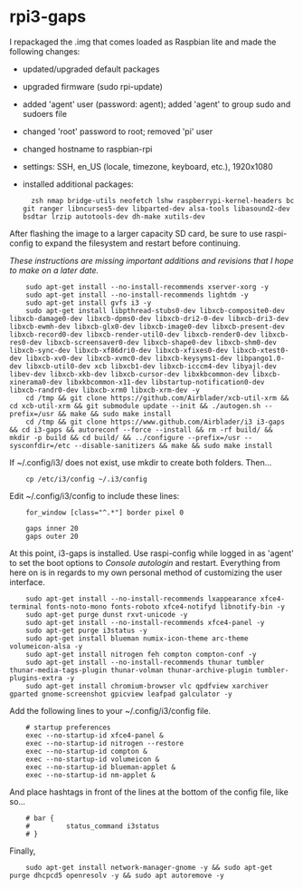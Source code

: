 # rpi3-gaps

I repackaged the .img that comes loaded as Raspbian lite and made the following changes:
- updated/upgraded default packages
- upgraded firmware (sudo rpi-update)
- added 'agent' user (password: agent); added 'agent' to group sudo and sudoers file
- changed 'root' password to root; removed 'pi' user
- changed hostname to raspbian-rpi
- settings: SSH, en_US (locale, timezone, keyboard, etc.), 1920x1080
- installed additional packages:

		zsh nmap bridge-utils neofetch lshw raspberrypi-kernel-headers bc git ranger libncurses5-dev libparted-dev alsa-tools libasound2-dev bsdtar lrzip autotools-dev dh-make xutils-dev

After flashing the image to a larger capacity SD card, be sure to use raspi-config to expand the filesystem and restart before continuing.

*These instructions are missing important additions and revisions that I hope to make on a later date.*

		sudo apt-get install --no-install-recommends xserver-xorg -y
		sudo apt-get install --no-install-recommends lightdm -y
		sudo apt-get install gvfs i3 -y
		sudo apt-get install libpthread-stubs0-dev libxcb-composite0-dev libxcb-damage0-dev libxcb-dpms0-dev libxcb-dri2-0-dev libxcb-dri3-dev libxcb-ewmh-dev libxcb-glx0-dev libxcb-image0-dev libxcb-present-dev libxcb-record0-dev libxcb-render-util0-dev libxcb-render0-dev libxcb-res0-dev libxcb-screensaver0-dev libxcb-shape0-dev libxcb-shm0-dev libxcb-sync-dev libxcb-xf86dri0-dev libxcb-xfixes0-dev libxcb-xtest0-dev libxcb-xv0-dev libxcb-xvmc0-dev libxcb-keysyms1-dev libpango1.0-dev libxcb-util0-dev xcb libxcb1-dev libxcb-icccm4-dev libyajl-dev libev-dev libxcb-xkb-dev libxcb-cursor-dev libxkbcommon-dev libxcb-xinerama0-dev libxkbcommon-x11-dev libstartup-notification0-dev libxcb-randr0-dev libxcb-xrm0 libxcb-xrm-dev -y
		cd /tmp && git clone https://github.com/Airblader/xcb-util-xrm && cd xcb-util-xrm && git submodule update --init && ./autogen.sh --prefix=/usr && make && sudo make install
		cd /tmp && git clone https://www.github.com/Airblader/i3 i3-gaps && cd i3-gaps && autoreconf --force --install && rm -rf build/ && mkdir -p build && cd build/ && ../configure --prefix=/usr --sysconfdir=/etc --disable-sanitizers && make && sudo make install

If ~/.config/i3/ does not exist, use mkdir to create both folders. Then...

		cp /etc/i3/config ~/.i3/config

Edit ~/.config/i3/config to include these lines:

		for_window [class="^.*"] border pixel 0

		gaps inner 20
		gaps outer 20

At this point, i3-gaps is installed. Use raspi-config while logged in as 'agent' to set the boot options to *Console autologin* and restart. Everything from here on is in regards to my own personal method of customizing the user interface.

		sudo apt-get install --no-install-recommends lxappearance xfce4-terminal fonts-noto-mono fonts-roboto xfce4-notifyd libnotify-bin -y
		sudo apt-get purge dunst rxvt-unicode -y
		sudo apt-get install --no-install-recommends xfce4-panel -y
		sudo apt-get purge i3status -y
		sudo apt-get install blueman numix-icon-theme arc-theme volumeicon-alsa -y
		sudo apt-get install nitrogen feh compton compton-conf -y
		sudo apt-get install --no-install-recommends thunar tumbler thunar-media-tags-plugin thunar-volman thunar-archive-plugin tumbler-plugins-extra -y
		sudo apt-get install chromium-browser vlc qpdfview xarchiver gparted gnome-screenshot gpicview leafpad galculator -y

Add the following lines to your ~/.config/i3/config file.

		# startup preferences
		exec --no-startup-id xfce4-panel &
		exec --no-startup-id nitrogen --restore
		exec --no-startup-id compton &
		exec --no-startup-id volumeicon &
		exec --no-startup-id blueman-applet &
		exec --no-startup-id nm-applet &

And place hashtags in front of the lines at the bottom of the config file, like so...

		# bar {
		#         status_command i3status
		# }

Finally,

		sudo apt-get install network-manager-gnome -y && sudo apt-get purge dhcpcd5 openresolv -y && sudo apt autoremove -y
